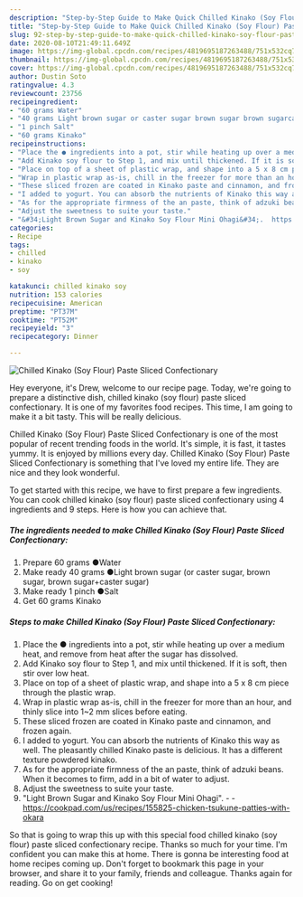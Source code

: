```yaml
---
description: "Step-by-Step Guide to Make Quick Chilled Kinako (Soy Flour) Paste Sliced Confectionary"
title: "Step-by-Step Guide to Make Quick Chilled Kinako (Soy Flour) Paste Sliced Confectionary"
slug: 92-step-by-step-guide-to-make-quick-chilled-kinako-soy-flour-paste-sliced-confectionary
date: 2020-08-10T21:49:11.649Z
image: https://img-global.cpcdn.com/recipes/4819695187263488/751x532cq70/chilled-kinako-soy-flour-paste-sliced-confectionary-recipe-main-photo.jpg
thumbnail: https://img-global.cpcdn.com/recipes/4819695187263488/751x532cq70/chilled-kinako-soy-flour-paste-sliced-confectionary-recipe-main-photo.jpg
cover: https://img-global.cpcdn.com/recipes/4819695187263488/751x532cq70/chilled-kinako-soy-flour-paste-sliced-confectionary-recipe-main-photo.jpg
author: Dustin Soto
ratingvalue: 4.3
reviewcount: 23756
recipeingredient:
- "60 grams Water"
- "40 grams Light brown sugar or caster sugar brown sugar brown sugarcaster sugar"
- "1 pinch Salt"
- "60 grams Kinako"
recipeinstructions:
- "Place the ● ingredients into a pot, stir while heating up over a medium heat, and remove from heat after the sugar has dissolved."
- "Add Kinako soy flour to Step 1, and mix until thickened. If it is soft, then stir over low heat."
- "Place on top of a sheet of plastic wrap, and shape into a 5 x 8 cm piece through the plastic wrap."
- "Wrap in plastic wrap as-is, chill in the freezer for more than an hour, and thinly slice into 1~2 mm slices before eating."
- "These sliced frozen are coated in Kinako paste and cinnamon, and frozen again."
- "I added to yogurt. You can absorb the nutrients of Kinako this way as well. The pleasantly chilled Kinako paste is delicious. It has a different texture powdered kinako."
- "As for the appropriate firmness of the an paste, think of adzuki beans. When it becomes to firm, add in a bit of water to adjust."
- "Adjust the sweetness to suite your taste."
- "&#34;Light Brown Sugar and Kinako Soy Flour Mini Ohagi&#34;.  https://cookpad.com/us/recipes/155825-chicken-tsukune-patties-with-okara"
categories:
- Recipe
tags:
- chilled
- kinako
- soy

katakunci: chilled kinako soy 
nutrition: 153 calories
recipecuisine: American
preptime: "PT37M"
cooktime: "PT52M"
recipeyield: "3"
recipecategory: Dinner

---
```



![Chilled Kinako (Soy Flour) Paste Sliced Confectionary](https://img-global.cpcdn.com/recipes/4819695187263488/751x532cq70/chilled-kinako-soy-flour-paste-sliced-confectionary-recipe-main-photo.jpg)

Hey everyone, it's Drew, welcome to our recipe page. Today, we're going to prepare a distinctive dish, chilled kinako (soy flour) paste sliced confectionary. It is one of my favorites food recipes. This time, I am going to make it a bit tasty. This will be really delicious.



Chilled Kinako (Soy Flour) Paste Sliced Confectionary is one of the most popular of recent trending foods in the world. It's simple, it is fast, it tastes yummy. It is enjoyed by millions every day. Chilled Kinako (Soy Flour) Paste Sliced Confectionary is something that I've loved my entire life. They are nice and they look wonderful.


To get started with this recipe, we have to first prepare a few ingredients. You can cook chilled kinako (soy flour) paste sliced confectionary using 4 ingredients and 9 steps. Here is how you can achieve that.

<!--inarticleads1-->

##### The ingredients needed to make Chilled Kinako (Soy Flour) Paste Sliced Confectionary:

1. Prepare 60 grams ●Water
1. Make ready 40 grams ●Light brown sugar (or caster sugar, brown sugar, brown sugar+caster sugar)
1. Make ready 1 pinch ●Salt
1. Get 60 grams Kinako




<!--inarticleads2-->

##### Steps to make Chilled Kinako (Soy Flour) Paste Sliced Confectionary:

1. Place the ● ingredients into a pot, stir while heating up over a medium heat, and remove from heat after the sugar has dissolved.
1. Add Kinako soy flour to Step 1, and mix until thickened. If it is soft, then stir over low heat.
1. Place on top of a sheet of plastic wrap, and shape into a 5 x 8 cm piece through the plastic wrap.
1. Wrap in plastic wrap as-is, chill in the freezer for more than an hour, and thinly slice into 1~2 mm slices before eating.
1. These sliced frozen are coated in Kinako paste and cinnamon, and frozen again.
1. I added to yogurt. You can absorb the nutrients of Kinako this way as well. The pleasantly chilled Kinako paste is delicious. It has a different texture powdered kinako.
1. As for the appropriate firmness of the an paste, think of adzuki beans. When it becomes to firm, add in a bit of water to adjust.
1. Adjust the sweetness to suite your taste.
1. &#34;Light Brown Sugar and Kinako Soy Flour Mini Ohagi&#34;. -  - https://cookpad.com/us/recipes/155825-chicken-tsukune-patties-with-okara




So that is going to wrap this up with this special food chilled kinako (soy flour) paste sliced confectionary recipe. Thanks so much for your time. I'm confident you can make this at home. There is gonna be interesting food at home recipes coming up. Don't forget to bookmark this page in your browser, and share it to your family, friends and colleague. Thanks again for reading. Go on get cooking!
